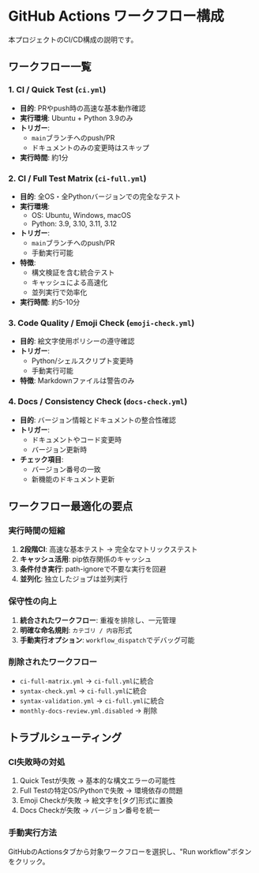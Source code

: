 # GitHub Actions ワークフロー構成

本プロジェクトのCI/CD構成の説明です。

## ワークフロー一覧

### 1. CI / Quick Test (`ci.yml`)
- **目的**: PRやpush時の高速な基本動作確認
- **実行環境**: Ubuntu + Python 3.9のみ
- **トリガー**: 
  - `main`ブランチへのpush/PR
  - ドキュメントのみの変更時はスキップ
- **実行時間**: 約1分

### 2. CI / Full Test Matrix (`ci-full.yml`)
- **目的**: 全OS・全Pythonバージョンでの完全なテスト
- **実行環境**: 
  - OS: Ubuntu, Windows, macOS
  - Python: 3.9, 3.10, 3.11, 3.12
- **トリガー**: 
  - `main`ブランチへのpush/PR
  - 手動実行可能
- **特徴**:
  - 構文検証を含む統合テスト
  - キャッシュによる高速化
  - 並列実行で効率化
- **実行時間**: 約5-10分

### 3. Code Quality / Emoji Check (`emoji-check.yml`)
- **目的**: 絵文字使用ポリシーの遵守確認
- **トリガー**: 
  - Python/シェルスクリプト変更時
  - 手動実行可能
- **特徴**: Markdownファイルは警告のみ

### 4. Docs / Consistency Check (`docs-check.yml`)
- **目的**: バージョン情報とドキュメントの整合性確認
- **トリガー**: 
  - ドキュメントやコード変更時
  - バージョン更新時
- **チェック項目**:
  - バージョン番号の一致
  - 新機能のドキュメント更新

## ワークフロー最適化の要点

### 実行時間の短縮
1. **2段階CI**: 高速な基本テスト → 完全なマトリックステスト
2. **キャッシュ活用**: pip依存関係のキャッシュ
3. **条件付き実行**: path-ignoreで不要な実行を回避
4. **並列化**: 独立したジョブは並列実行

### 保守性の向上
1. **統合されたワークフロー**: 重複を排除し、一元管理
2. **明確な命名規則**: `カテゴリ / 内容`形式
3. **手動実行オプション**: `workflow_dispatch`でデバッグ可能

### 削除されたワークフロー
- `ci-full-matrix.yml` → `ci-full.yml`に統合
- `syntax-check.yml` → `ci-full.yml`に統合
- `syntax-validation.yml` → `ci-full.yml`に統合
- `monthly-docs-review.yml.disabled` → 削除

## トラブルシューティング

### CI失敗時の対処
1. Quick Testが失敗 → 基本的な構文エラーの可能性
2. Full Testの特定OS/Pythonで失敗 → 環境依存の問題
3. Emoji Checkが失敗 → 絵文字を[タグ]形式に置換
4. Docs Checkが失敗 → バージョン番号を統一

### 手動実行方法
GitHubのActionsタブから対象ワークフローを選択し、"Run workflow"ボタンをクリック。